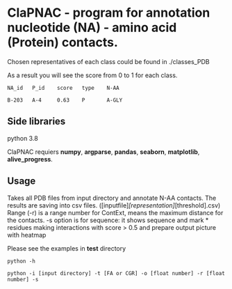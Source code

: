  # ClaPNAC - program for annotation nucleotide (NA) - amino acid (Protein) contacts.

 Chosen representatives of each class could be found in ./classes_PDB

 As a result you will see the score from 0 to 1 for each class.

```
NA_id	P_id	score	type	N-AA

B-203   A-4     0.63    P       A-GLY

```

 ## Side libraries

 python 3.8

 ClaPNAC requiers **numpy**, **argparse**, **pandas**, **seaborn**, **matplotlib**, **alive_progress**.

 ## Usage

Takes all PDB files from input directory and annotate N-AA contacts.
The results are saving into csv files. ([inputfile]_[representation]_[threshold].csv)
Range (-r) is a range number for ContExt, means the maximum distance for the contacts. 
-s option is for sequence: it shows sequence and mark * residues making interactions with score > 0.5 and prepare output picture with heatmap

Please see the examples in **test** directory

 ```
 python -h

 python -i [input directory] -t [FA or CGR] -o [float number] -r [float number] -s
 ```

